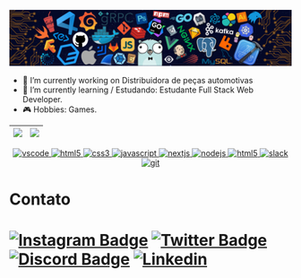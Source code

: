 
![Github Banner](https://github.com/Jaydeep-Yadav/Jaydeep-Yadav/blob/main/banner.png)


- 🔭 I’m currently working on Distribuidora de peças automotivas 
- 🌱 I’m currently learning / Estudando: Estudante Full Stack Web Developer.
- 🎮 Hobbies: Games.


<img src="https://github-readme-stats.vercel.app/api?username=deivid-wust&&show_icons=true&count_private=true&theme=github_dark">|<img src="https://github-readme-streak-stats.herokuapp.com/?user=deivid-wust&theme=blueberry_duo"/>
|---|---|


<p align="center">
   <a href="https://code.visualstudio.com/">
      <img src="https://cdn.jsdelivr.net/gh/devicons/devicon/icons/vscode/vscode-original.svg" alt="vscode" width="40" height="40"/>
   </a>
   <a href="https://developer.mozilla.org/pt-BR/docs/Web/HTML">
      <img src="https://cdn.jsdelivr.net/gh/devicons/devicon/icons/html5/html5-plain.svg" alt="html5" width="40" height="40"/>
   </a>
   <a href="https://developer.mozilla.org/pt-BR/docs/Web/CSS">
      <img src="https://cdn.jsdelivr.net/gh/devicons/devicon/icons/css3/css3-plain.svg" alt="css3" width="40" height="40"/>
   </a>
   <a href="https://developer.mozilla.org/en-US/docs/Web/JavaScript">
      <img src="https://cdn.jsdelivr.net/gh/devicons/devicon/icons/javascript/javascript-original.svg" alt="javascript" width="40" height="40"/>
   </a>
   <a href="https://nextjs.org/">
      <img src="https://cdn.jsdelivr.net/gh/devicons/devicon/icons/nextjs/nextjs-line.svg" alt="nextjs" width="40" height="40"/>
   </a>
   <a href="https://nodejs.org">
      <img src="https://cdn.jsdelivr.net/gh/devicons/devicon/icons/nodejs/nodejs-original.svg" alt="nodejs" width="40" height="40"/>
   </a>
   <a href="https://www.electronjs.org/">
      <img src="https://cdn.jsdelivr.net/gh/devicons/devicon/icons/electron/electron-original.svg" alt="html5" width="40" height="40"/>
   </a>
   <a href="https://www.slack.com">
      <img src="https://cdn.jsdelivr.net/gh/devicons/devicon/icons/slack/slack-original.svg" alt="slack" width="40" height="40"/>
   </a>
   <a href="https://git-scm.com/">
      <img src="https://cdn.jsdelivr.net/gh/devicons/devicon/icons/git/git-original.svg" alt="git" width="40" height="40"/>
   </a>
</p>

  

<h1>Contato<h1/>

[![Instagram Badge](https://img.shields.io/badge/Instagram-E4405F?style=for-the-badge&logo=instagram&logoColor=white)](https://www.instagram.com/deivid_wust/)
[![Twitter Badge](https://img.shields.io/badge/Twitter-1DA1F2?style=for-the-badge&logo=twitter&logoColor=white)](https://twitter.com/deivid-wust/)
[![Discord Badge](https://img.shields.io/badge/Discord-7289DA?style=for-the-badge&logo=discord&logoColor=white)](https://discord.gg)
[![Linkedin](https://img.shields.io/badge/LinkedIn-0077B5?style=for-the-badge&logo=linkedin&logoColor=white)](https://www.linkedin.com/in/deivid-wust-5a3750210/)
 

